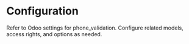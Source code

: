 # Configuration

Refer to Odoo settings for phone_validation. Configure related models, access rights, and options as needed.
